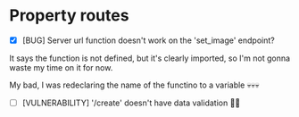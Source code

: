 # Property routes

- [x] [BUG] Server url function doesn't work on the 'set_image' endpoint?

It says the function is not defined, but it's clearly imported, so I'm not gonna waste my time on it for now.

My bad, I was redeclaring the name of the functino to a variable 💀💀💀

- [ ] [VULNERABILITY] '/create' doesn't have data validation 🥶😱
